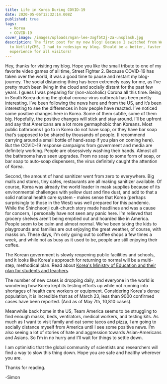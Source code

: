 ```yaml
---
title: Life in Korea During COVID-19
date: 2020-05-06T12:32:14.008Z
published: true
tags:
  - Korea
  - COVID-19
cover_image: /images/uploads/ngan-lee-3xgfbt2j-2a-unsplash.jpg
description: The first post for my new blog! Because I switched from WordPress
  to NetlifyCMS, I had to redesign my blog. Should be a better, faster
  experience for all visitors!
---
```

Hey, thanks for visiting my blog. Hope you like the small tribute to one of my favorite video games of all time, Street Fighter 2. Because COVID-19 has taken over the world, it was a good time to pause and restart my blog-journey. The social distancing thing has been extremely easy for me, as I’ve pretty much been living in the cloud and socially distant for the past few years. I guess I was preparing for (non-alcoholic) Corona all this time. Being in South Korea during the global corona-virus outbreak has been pretty interesting. I’ve been following the news here and from the US, and it’s been interesting to see the differences in how people have reacted. I’ve noticed some positive changes here in Korea. Some of them subtle, some of them big. Hopefully, the positive changes will stick and stay around.
I’ll be upfront and say that Americans are a lot more germaphobic than Koreans. Most public bathrooms I go to in Korea do not have soap, or they have bar soap that’s supposed to be shared by thousands of people. (I recommend carrying around a small bottle of hand-soap if you plan on coming here). But the COVID-19 response campaigns from government and media are definitely working. People are obsessively washing their hands. Almost all the bathrooms have seen upgrades. From no soap to some form of soap, or bar soap to auto-soap dispensers, the virus definitely caught the attention of Korea.


Second, the amount of hand sanitizer went from zero to everywhere. Big malls and stores, tiny cafes, restaurants are all making sanitizer available. Of course, Korea was already the world leader in mask supplies because of its environmental challenges with yellow dust and fine dust, and add to that a solid national health care system - makes sense that Korea (perhaps surprisingly to those in the West) was well prepared for this pandemic.
While the Shincheonji cult-church story made headlines and was a cause for concern, I personally have not seen any panic here. I’m relieved that grocery shelves aren’t being emptied out and hoarded like in America. People seem to be calm and almost normal. We've been taking the kids to playgrounds and families are out enjoying the great weather, of course, with masks on. These days, I'm only going out to coffee shops a few times a week, and while not as busy as it used to be, people are still enjoying their coffee.

The Korean government is slowly reopening public facilities and schools, and it looks like Korea's approach for returning to normal will be a multi-step, methodical plan. Read about [Korea's Ministry of Education and their plan for students and teachers](http://www.koreaherald.com/view.php?ud=20200505000201).


The number of new cases is dropping daily, and everyone in the world is wondering how Korea kept its testing efforts up while not running into shortages of health care workers or equipment. Considering Korea's dense population, it is incredible that as of March 23, less than 9000 confirmed cases have been reported. (And as of May 7th, 10,810 cases).


Meanwhile back home in the US, Team America seems to be struggling to find enough masks, beds, ventilators, medical workers, and testing kits. As much as I want to visit family and eat some tacos and pizza, I am going to socially distance myself from America until I see some positive news. I’m also seeing a lot of stories of hate and aggression towards Asian-Americans and Asians. So I’m in no hurry and I’ll wait for things to settle down.

I am optimistic that the global community of scientists and researchers will find a way to slow this thing down. Hope you are safe and healthy wherever you are.

Thanks for reading. 

\-Simon